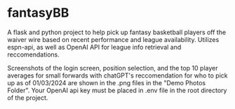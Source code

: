# fantasyBB
A flask and python project to help pick up fantasy basketball players off the waiver wire based on recent performance and league availability. 
Utilizes espn-api, as well as OpenAI API for league info retrieval and reccomendations. 

Screenshots of the login screen, position selection, and the top 10 player averages for small forwards with chatGPT's reccomendation for who to pick up as of 01/03/2024 are shown in the .png files in the "Demo Photos Folder". Your OpenAI api key must be placed in .env file in the root directory of the project.
